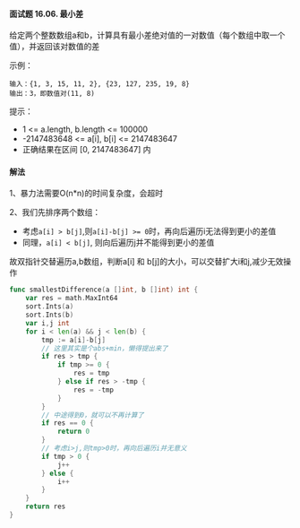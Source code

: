 #### 面试题 16.06. 最小差

给定两个整数数组a和b，计算具有最小差绝对值的一对数值（每个数组中取一个值），并返回该对数值的差

示例：
```
输入：{1, 3, 15, 11, 2}, {23, 127, 235, 19, 8}
输出：3，即数值对(11, 8)
```

提示：

- 1 <= a.length, b.length <= 100000
- -2147483648 <= a[i], b[i] <= 2147483647
- 正确结果在区间 [0, 2147483647] 内

#### 解法
1、暴力法需要O(n*n)的时间复杂度，会超时

2、我们先排序两个数组： 
- 考虑``a[i] > b[j]``,则``a[i]-b[j] >= 0``时，再向后遍历i无法得到更小的差值
- 同理，``a[i] < b[j]``, 则向后遍历j并不能得到更小的差值

故双指针交替遍历a,b数组，判断a[i] 和 b[j]的大小，可以交替扩大i和j,减少无效操作
```go
func smallestDifference(a []int, b []int) int {
    var res = math.MaxInt64
    sort.Ints(a)
    sort.Ints(b)
    var i,j int
    for i < len(a) && j < len(b) {
        tmp := a[i]-b[j]
        // 这里其实是个abs+min，懒得提出来了
        if res > tmp {
            if tmp >= 0 {
                res = tmp
            } else if res > -tmp {
                res = -tmp
            }
        }
        // 中途得到0，就可以不再计算了
        if res == 0 {
            return 0
        }
        // 考虑i>j,则tmp>0时，再向后遍历i并无意义
        if tmp > 0 {
            j++
        } else {
            i++
        }
    }
    return res
}
```